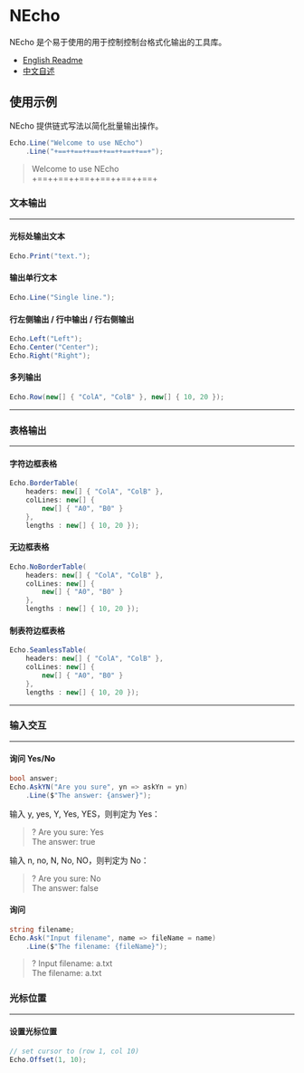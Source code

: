 # NEcho

NEcho 是个易于使用的用于控制控制台格式化输出的工具库。

- [English Readme](https://github.com/zmjack/NEcho/blob/master/README.md)
- [中文自述](https://github.com/zmjack/NEcho/blob/master/README-CN.md)



## 使用示例

NEcho 提供链式写法以简化批量输出操作。

```C#
Echo.Line("Welcome to use NEcho")
    .Line("+==++==++==++==++==++==+");
```

> Welcome to use NEcho  
>+==++==++==++==++==++==+



### 文本输出

---

#### 光标处输出文本

```C#
Echo.Print("text.");
```

#### 输出单行文本

```C#
Echo.Line("Single line.");
```

#### 行左侧输出 / 行中输出 / 行右侧输出

```C#
Echo.Left("Left");
Echo.Center("Center");
Echo.Right("Right");
```

#### 多列输出

```C#
Echo.Row(new[] { "ColA", "ColB" }, new[] { 10, 20 });
```

---



### 表格输出

---

#### 字符边框表格

```C#
Echo.BorderTable(
    headers: new[] { "ColA", "ColB" },
	colLines: new[] {
        new[] { "A0", "B0" }
    },
    lengths : new[] { 10, 20 });
```

#### 无边框表格

```C#
Echo.NoBorderTable(
    headers: new[] { "ColA", "ColB" },
	colLines: new[] {
        new[] { "A0", "B0" }
    },
    lengths : new[] { 10, 20 });
```

#### 制表符边框表格

```C#
Echo.SeamlessTable(
    headers: new[] { "ColA", "ColB" },
	colLines: new[] {
        new[] { "A0", "B0" }
    },
    lengths : new[] { 10, 20 });
```

---



### 输入交互

---

#### 询问 Yes/No

```C#
bool answer;
Echo.AskYN("Are you sure", yn => askYn = yn)
    .Line($"The answer: {answer}");
```

输入 y, yes, Y, Yes, YES，则判定为 Yes：

> ? Are you sure: Yes  
> The answer: true

输入  n, no, N, No, NO，则判定为 No：

> ? Are you sure: No  
> The answer: false

#### 询问

```C#
string filename;
Echo.Ask("Input filename", name => fileName = name)
    .Line($"The filename: {fileName}");
```

> ? Input filename: a.txt  
> The filename: a.txt

  

### 光标位置

---

#### 设置光标位置

```C#
// set cursor to (row 1, col 10)
Echo.Offset(1, 10);
```

